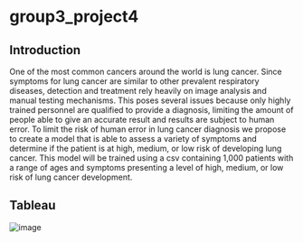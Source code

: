 # group3_project4

## Introduction
One of the most common cancers around the world is lung cancer. Since symptoms 
for lung cancer are similar to other prevalent respiratory diseases, detection and 
treatment rely heavily on image analysis and manual testing mechanisms. This 
poses several issues because only highly trained personnel are qualified to provide
a diagnosis, limiting the amount of people able to give an accurate result and 
results are subject to human error. To limit the risk of human error in lung cancer 
diagnosis we propose to create a model that is able to assess a variety of symptoms
and determine if the patient is at high, medium, or low risk of developing lung 
cancer. This model will be trained using a csv containing 1,000 patients with a range 
of ages and symptoms presenting a level of high, medium, or low risk of lung cancer
development. 

## Tableau
![image](https://github.com/DavidsonRCan2/group3_project4/assets/119651909/1c96f1f1-c5b3-41a6-a712-dcc6875eb429)


